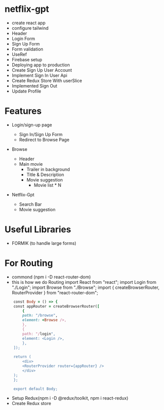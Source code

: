 # netflix-gpt

- create react app
- configure tailwind
- Header
- Login Form
- Sign Up Form
- Form validation
- UseRef
- Firebase setup
- Deploying app to production
- Create Sign Up User Account
- Implement Sign In User Api
- Create Redux Store With userSlice
- Implemented Sign Out
- Update Profile



# Features

- Login/sign-up page
  - Sign In/Sign Up Form
  - Redirect to Browse Page
- Browse

  - Header
  - Main movie
    - Trailer in background
    - Title & Description
    - Movie suggestion
      - Movie list \* N

- Netflix-Gpt
  - Search Bar
  - Movie suggestion

# Useful Libraries

- FORMIK (to handle large forms)

# For Routing

- commond (npm i -D react-router-dom)
- this is how we do Routing
  import React from "react";
  import Login from "./Login";
  import Browse from "./Browse";
  import { createBrowserRouter, RouterProvider } from "react-router-dom";

```ruby
    const Body = () => {
    const appRouter = createBrowserRouter([
        {
        path: "/browse",
        element: <Browse />,
        },
        {
        path: "/login",
        element: <Login />,
        },
    ]);
    
    return (
        <div>
        <RouterProvider router={appRouter} />
        </div>
    );
    };

    export default Body;
```

- Setup Redux(npm i -D @redux/toolkit, npm i react-redux)
- Create Redux store
